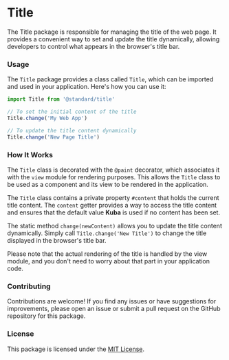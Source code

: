 # Title

The Title package is responsible for managing the title of the web page. It provides a convenient way to set and update the title dynamically, allowing developers to control what appears in the browser's title bar.

### Usage

The `Title` package provides a class called `Title`, which can be imported and used in your application. Here's how you can use it:

```js
import Title from '@standard/title'

// To set the initial content of the title
Title.change('My Web App')

// To update the title content dynamically
Title.change('New Page Title')
```

### How It Works

The `Title` class is decorated with the `@paint` decorator, which associates it with the `view` module for rendering purposes. This allows the `Title` class to be used as a component and its view to be rendered in the application.

The `Title` class contains a private property `#content` that holds the current title content. The `content` getter provides a way to access the title content and ensures that the default value **Kuba** is used if no content has been set.

The static method `change(newContent)` allows you to update the title content dynamically. Simply call `Title.change('New Title')` to change the title displayed in the browser's title bar.

Please note that the actual rendering of the title is handled by the view module, and you don't need to worry about that part in your application code.

### Contributing

Contributions are welcome! If you find any issues or have suggestions for improvements, please open an issue or submit a pull request on the GitHub repository for this package.

### License

This package is licensed under the [MIT License](https://opensource.org/licenses/MIT).
